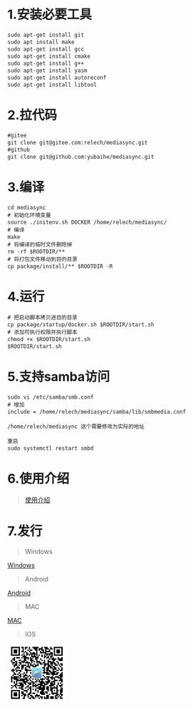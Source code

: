 # 1.安装必要工具

```shell
sudo apt-get install git
sudo apt install make
sudo apt-get install gcc
sudo apt-get install cmake
sudo apt-get install g++
sudo apt-get install yasm 
sudo apt-get install autoreconf
sudo apt-get install libtool
```

# 2.拉代码

```shell
#gitee
git clone git@gitee.com:relech/mediasync.git
#github
git clone git@github.com:yubaihe/mediasync.git
```

# 3.编译

```shell
cd mediasync
# 初始化环境变量
source ./initenv.sh DOCKER /home/relech/mediasync/
# 编译
make
# 将编译的临时文件删除掉
rm -rf $ROOTDIR/**
# 将打包文件移动到目的目录
cp package/install/** $ROOTDIR -R

```

# 4.运行

```shell
# 把启动脚本拷贝进目的目录
cp package/startup/docker.sh $ROOTDIR/start.sh
# 添加可执行权限并执行脚本
chmod +x $ROOTDIR/start.sh
$ROOTDIR/start.sh
```

# 5.支持samba访问

```shell
sudo vi /etc/samba/smb.conf 
# 增加
include = /home/relech/mediasync/samba/lib/smbmedia.conf

/home/relech/mediasync 这个需要修改为实际的地址

重启
sudo systemctl restart smbd
```

# 6.使用介绍

> [使用介绍](http://www.yubaihe.net/function/homepage.html)

# 7.发行

> Windows

[Windows](./Release/MediaSyncSetup.exe "点击下载")

> Android

[Android](./Release/MediaSync.apk "点击下载Android安装程序")

> MAC

[MAC](https://apps.apple.com/cn/app/%E7%BE%8E%E4%BA%BF%E6%A0%BC/id6444566528)

> IOS

<img src="./ios.png" align="left" />